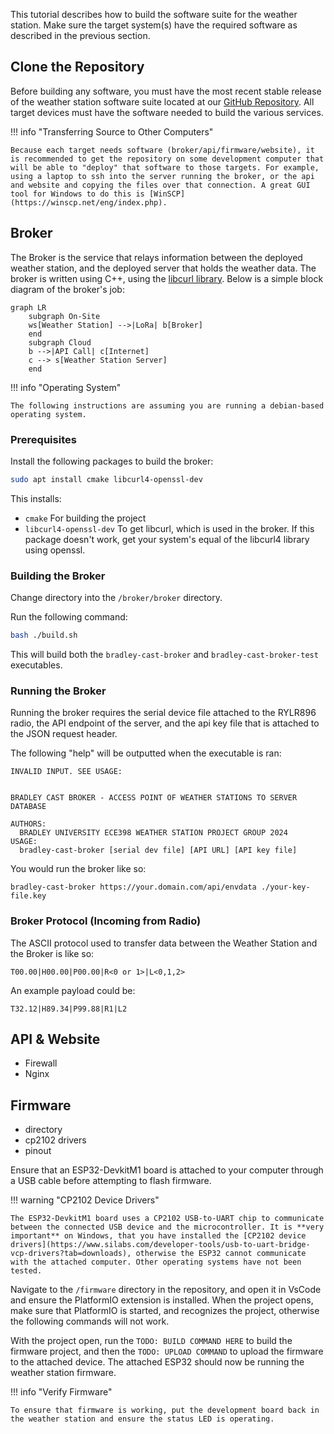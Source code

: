 This tutorial describes how to build the software suite for the weather station. Make sure the target system(s) have the required software as described in the previous section.

## Clone the Repository

Before building any software, you must have the most recent stable release of the weather station software suite located at our [GitHub Repository](https://github.com/ImtiazAtBradley/VIP_Weather/tree/main). All target devices must have the software needed to build the various services.

!!! info "Transferring Source to Other Computers"

    Because each target needs software (broker/api/firmware/website), it is recommended to get the repository on some development computer that will be able to "deploy" that software to those targets. For example, using a laptop to ssh into the server running the broker, or the api and website and copying the files over that connection. A great GUI tool for Windows to do this is [WinSCP](https://winscp.net/eng/index.php).

## Broker

The Broker is the service that relays information between the deployed weather station, and the deployed server that holds the weather data. The broker is written using C++, using the [libcurl library](https://curl.se/libcurl/). Below is a simple block diagram of the broker's job:

```mermaid
graph LR
    subgraph On-Site
    ws[Weather Station] -->|LoRa| b[Broker]
    end
    subgraph Cloud
    b -->|API Call| c[Internet]
    c --> s[Weather Station Server]
    end
```

!!! info "Operating System"

    The following instructions are assuming you are running a debian-based operating system.

### Prerequisites

Install the following packages to build the broker:

```bash
sudo apt install cmake libcurl4-openssl-dev
```

This installs:

* `cmake` For building the project
* `libcurl4-openssl-dev` To get libcurl, which is used in the broker. If this package doesn't work, get your system's equal of the libcurl4 library using openssl.

### Building the Broker

Change directory into the `/broker/broker` directory.

Run the following command:

```bash
bash ./build.sh
```

This will build both the `bradley-cast-broker` and `bradley-cast-broker-test` executables.

### Running the Broker

Running the broker requires the serial device file attached to the RYLR896 radio, the API endpoint of the server, and the api key file that is attached to the JSON request header.

The following "help" will be outputted when the executable is ran:
```
INVALID INPUT. SEE USAGE:


BRADLEY CAST BROKER - ACCESS POINT OF WEATHER STATIONS TO SERVER DATABASE

AUTHORS:
  BRADLEY UNIVERSITY ECE398 WEATHER STATION PROJECT GROUP 2024
USAGE: 
  bradley-cast-broker [serial dev file] [API URL] [API key file]
```

You would run the broker like so:

```
bradley-cast-broker https://your.domain.com/api/envdata ./your-key-file.key
```

### Broker Protocol (Incoming from Radio)

The ASCII protocol used to transfer data between the Weather Station and the Broker is like so:

```
T00.00|H00.00|P00.00|R<0 or 1>|L<0,1,2>
```

An example payload could be:

```
T32.12|H89.34|P99.88|R1|L2
```

## API & Website

* Firewall
* Nginx

## Firmware 

* directory
* cp2102 drivers
* pinout

Ensure that an ESP32-DevkitM1 board is attached to your computer through a USB cable before attempting to flash firmware. 

!!! warning "CP2102 Device Drivers"

    The ESP32-DevkitM1 board uses a CP2102 USB-to-UART chip to communicate between the connected USB device and the microcontroller. It is **very important** on Windows, that you have installed the [CP2102 device drivers](https://www.silabs.com/developer-tools/usb-to-uart-bridge-vcp-drivers?tab=downloads), otherwise the ESP32 cannot communicate with the attached computer. Other operating systems have not been tested.

Navigate to the `/firmware` directory in the repository, and open it in VsCode and ensure the PlatformIO extension is installed. When the project opens, make sure that PlatformIO is started, and recognizes the project, otherwise the following commands will not work.

With the project open, run the `TODO: BUILD COMMAND HERE` to build the firmware project, and then the `TODO: UPLOAD COMMAND` to upload the firmware to the attached device. The attached ESP32 should now be running the weather station firmware.

!!! info "Verify Firmware"

    To ensure that firmware is working, put the development board back in the weather station and ensure the status LED is operating.